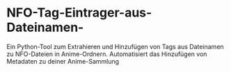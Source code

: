 # NFO-Tag-Eintrager-aus-Dateinamen-
Ein Python-Tool zum Extrahieren und Hinzufügen von Tags aus Dateinamen zu NFO-Dateien in Anime-Ordnern. Automatisiert das Hinzufügen von Metadaten zu deiner Anime-Sammlung
